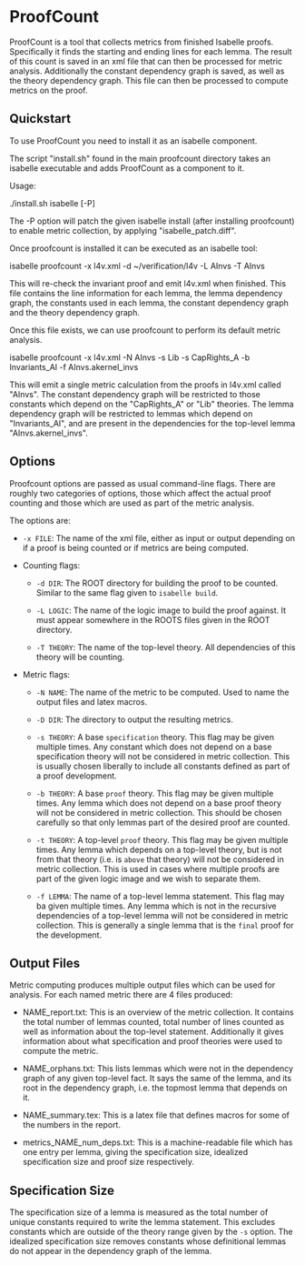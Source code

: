 <!--
     Copyright 2020, Data61, CSIRO (ABN 41 687 119 230)

     SPDX-License-Identifier: CC-BY-SA-4.0
-->

ProofCount
==========

ProofCount is a tool that collects metrics from finished
Isabelle proofs. Specifically it finds the starting and ending
lines for each lemma.
The result of this count is saved in
an xml file that can then be processed for metric analysis.
Additionally the constant dependency graph is saved,
as well as the theory dependency graph. This file
can then be processed to compute metrics on the proof.


Quickstart
----------

To use ProofCount you need to install it as an isabelle component.

The script "install.sh" found in the main proofcount directory
takes an isabelle executable and adds ProofCount as a component to it.

Usage:

   ./install.sh isabelle [-P]

The -P option will patch the given isabelle install (after installing proofcount)
to enable metric collection, by applying "isabelle\_patch.diff".


Once proofcount is installed it can be executed as an isabelle tool:

   isabelle proofcount -x l4v.xml -d ~/verification/l4v -L AInvs -T AInvs

This will re-check the invariant proof and emit l4v.xml when finished. This
file contains the line information for each lemma, the lemma dependency graph,
the constants used in each lemma, the constant dependency graph and the theory
dependency graph.

Once this file exists, we can use proofcount to perform its default metric analysis.

   isabelle proofcount -x l4v.xml -N AInvs -s Lib -s CapRights\_A -b Invariants\_AI -f AInvs.akernel\_invs

This will emit a single metric calculation from the proofs in l4v.xml called "AInvs". The constant
dependency graph will be restricted to those constants which depend on the "CapRights\_A" or "Lib" theories.
The lemma dependency graph will be restricted to lemmas which depend on "Invariants\_AI", and
are present in the dependencies for the top-level lemma "AInvs.akernel\_invs".

Options
-------
Proofcount options are passed as usual command-line flags. There are roughly two categories of options,
those which affect the actual proof counting and those which are used as part of the metric analysis.


The options are:

  * `-x FILE`: The name of the xml file, either as input or output depending on
    if a proof is being counted or if metrics are being computed.

  * Counting flags:

    * `-d DIR`: The ROOT directory for building the proof to be counted.
      Similar to the same flag given to `isabelle build`.

    * `-L LOGIC`: The name of the logic image to build the proof against. It must
      appear somewhere in the ROOTS files given in the ROOT directory.

    * `-T THEORY`: The name of the top-level theory. All dependencies of this
      theory will be counting.

  * Metric flags:

    * `-N NAME`: The name of the metric to be computed. Used to name the output files and
      latex macros.

    * `-D DIR`: The directory to output the resulting metrics.

    * `-s THEORY`: A base `specification` theory. This flag may be given multiple times.
      Any constant which does not depend on a base specification theory will not be considered
      in metric collection. This is usually chosen liberally to include all constants defined as
      part of a proof development.

    * `-b THEORY`: A base `proof` theory. This flag may be given multiple times.
      Any lemma which does not depend on a base proof theory will not be considered in
      metric collection. This should be chosen carefully so that only lemmas
      part of the desired proof are counted.

    * `-t THEORY`: A top-level `proof` theory. This flag may be given multiple times.
      Any lemma which depends on a top-level theory, but is not from that theory
      (i.e. is `above` that theory) will not be considered in metric collection.
      This is used in cases where multiple proofs are part of the given logic image
      and we wish to separate them.


    * `-f LEMMA`: The name of a top-level lemma statement. This flag may ba given multiple times.
      Any lemma which is not in the recursive dependencies of a top-level lemma will
      not be considered in metric collection. This is generally a single lemma that
      is the `final` proof for the development.


Output Files
------------

Metric computing produces multiple output files which can be used for analysis. For each
named metric there are 4 files produced:

  * NAME\_report.txt: This is an overview of the metric collection. It contains the total
    number of lemmas counted, total number of lines counted as well as information
    about the top-level statement. Additionally it gives information about what
    specification and proof theories were used to compute the metric.

  * NAME\_orphans.txt: This lists lemmas which were not in the dependency graph
    of any given top-level fact. It says the same of the lemma, and its root
    in the dependency graph, i.e. the topmost lemma that depends on it.

  * NAME\_summary.tex: This is a latex file that defines
    macros for some of the numbers in the report.

  * metrics\_NAME\_num\_deps.txt: This is a machine-readable file which
    has one entry per lemma, giving the specification size, idealized
    specification size and proof size respectively.


Specification Size
------------------

The specification size of a lemma is measured as the total number of unique constants
required to write the lemma statement. This excludes constants which are outside
of the theory range given by the `-s` option. The idealized specification size
removes constants whose definitional lemmas do not appear in the dependency
graph of the lemma.
